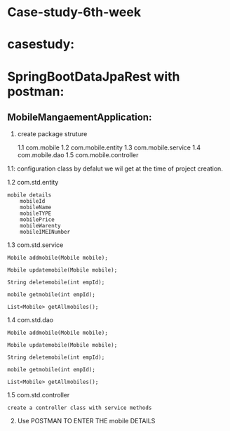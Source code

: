 # Case-study-6th-week


casestudy:
=========
SpringBootDataJpaRest with postman:
==================================

MobileMangaementApplication:
---------------------------------

1. create package struture 
  
      1.1 com.mobile
	  1.2 com.mobile.entity 
	  1.3 com.mobile.service 
	  1.4 com.mobile.dao 
	  1.5 com.mobile.controller 




1.1: configuration class by defalut we wil get at the time of project creation.

1.2 com.std.entity

    mobile details
	    mobileId
		mobileName
		mobileTYPE
		mobilePrice
		mobileWarenty
		mobileIMEINumber


1.3 com.std.service 

	Mobile addmobile(Mobile mobile);

	Mobile updatemobile(Mobile mobile);

	String deletemobile(int empId);

	mobile getmobile(int empId);

	List<Mobile> getAllmobiles();

 
1.4 com.std.dao 
	

	Mobile addmobile(Mobile mobile);

	Mobile updatemobile(Mobile mobile);

	String deletemobile(int empId);

	mobile getmobile(int empId);

	List<Mobile> getAllmobiles();	
										 
1.5 com.std.controller

    create a controller class with service methods 	 
	 
	 
	 
	 
2. Use POSTMAN TO ENTER THE mobile DETAILS  
